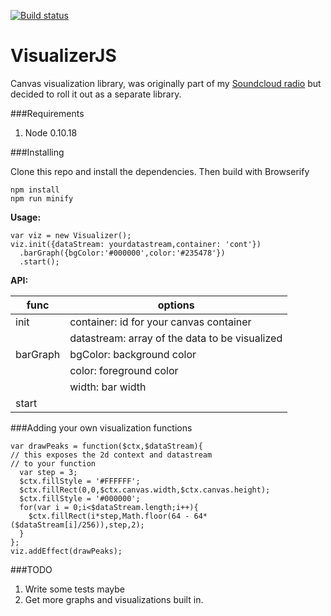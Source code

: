 [![Build status](https://api.travis-ci.org/VisualizerJS/VisualizerJS.svg)](https://travis-ci.org/VisualizerJS/VisualizerJS)

VisualizerJS
============

Canvas visualization library, was originally part of my [Soundcloud radio](http://zxc.fi/) but decided to roll it out as a separate library.

###Requirements
1. Node 0.10.18

###Installing

Clone this repo and install the dependencies. Then build with Browserify
```
npm install
npm run minify
```

**Usage:**
```
var viz = new Visualizer();
viz.init({dataStream: yourdatastream,container: 'cont'})
  .barGraph({bgColor:'#000000',color:'#235478'})
  .start();
```
**API:**

|func       | options                                       |
|-----------|-----------------------------------------------|
|init       | container: id for your canvas container       |
|           | datastream: array of the data to be visualized|
|barGraph   | bgColor: background color                     |
|           | color: foreground color                       |
|           | width: bar width                              |
|start      |                                               |



###Adding your own visualization functions

```
var drawPeaks = function($ctx,$dataStream){
// this exposes the 2d context and datastream
// to your function
  var step = 3;
  $ctx.fillStyle = '#FFFFFF';
  $ctx.fillRect(0,0,$ctx.canvas.width,$ctx.canvas.height);
  $ctx.fillStyle = '#000000';
  for(var i = 0;i<$dataStream.length;i++){
    $ctx.fillRect(i*step,Math.floor(64 - 64*($dataStream[i]/256)),step,2);
  }
};
viz.addEffect(drawPeaks);
```
###TODO
1. Write some tests maybe
2. Get more graphs and visualizations built in.

